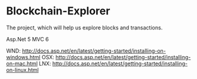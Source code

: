 # Blockchain-Explorer

The project, which will help us explore blocks and transactions.

Asp.Net 5 MVC 6

WND: http://docs.asp.net/en/latest/getting-started/installing-on-windows.html
OSX: http://docs.asp.net/en/latest/getting-started/installing-on-mac.html
LNX: http://docs.asp.net/en/latest/getting-started/installing-on-linux.html
